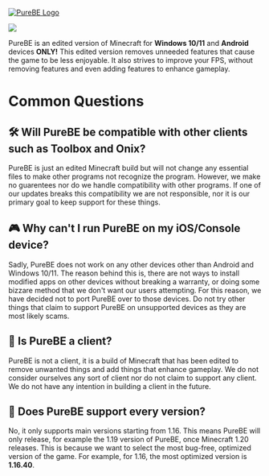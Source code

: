 [![PureBE Logo](https://user-images.githubusercontent.com/82107846/183328679-0435d994-94f9-4ae9-8d5a-d8db85deec6a.png)](https://github.com/notJudahRR/PureBE)

![](https://img.shields.io/badge/state-success-brightgreen?style=for-the-badge)

PureBE is an edited version of Minecraft for **Windows 10/11** and **Android** devices **ONLY!** This edited version removes unneeded features that cause the game to be less enjoyable. It also strives to improve your FPS, without removing features and even adding features to enhance gameplay.

# Common Questions
## 🛠️ Will PureBE be compatible with other clients such as Toolbox and Onix?
PureBE is just an edited Minecraft build but will not change any essential files to make other programs not recognize the program. However, we make no guarentees nor do we handle compatibility with other programs. If one of our updates breaks this compatibility we are not responsible, nor it is our primary goal to keep support for these things.

## 🎮 Why can't I run PureBE on my iOS/Console device?
Sadly, PureBE does not work on any other devices other than Android and Windows 10/11. The reason behind this is, there are not ways to install modified apps on other devices without breaking a warranty, or doing some bizzare method that we don't want our users attempting. For this reason, we have decided not to port PureBE over to those devices. Do not try other things that claim to support PureBE on unsupported devices as they are most likely scams.

## 🤔 Is PureBE a client?
PureBE is not a client, it is a build of Minecraft that has been edited to remove unwanted things and add things that enhance gameplay. We do not consider ourselves any sort of client nor do not claim to support any client. We do not have any intention in building a client in the future.

## 🤝 Does PureBE support every version?
No, it only supports main versions starting from 1.16. This means PureBE will only release, for example the 1.19 version of PureBE, once Minecraft 1.20 releases. This is because we want to select the most bug-free, optimized version of the game. For example, for 1.16, the most optimized version is **1.16.40**.
